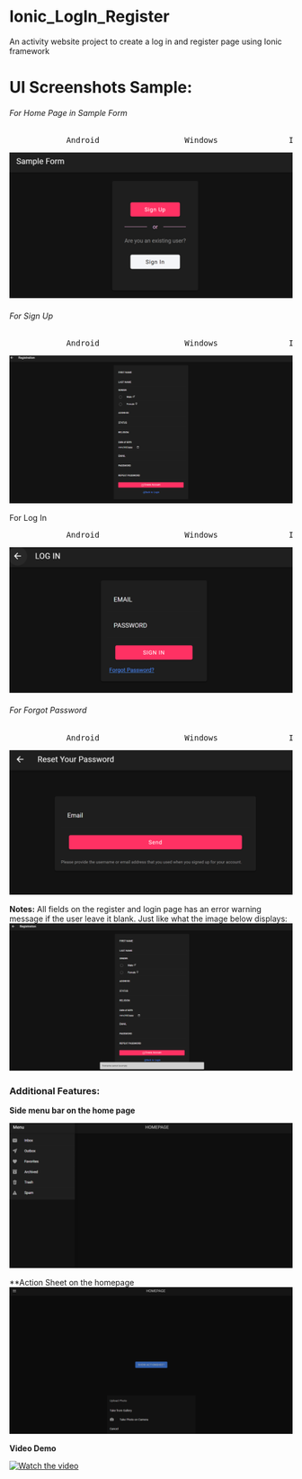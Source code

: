 # Ionic_LogIn_Register

An activity website project to create a log in and register page using Ionic framework

# UI Screenshots Sample:

###### For Home Page in Sample Form

<pre>            Android 		 		  Windows 				IOS</pre>

![1658821838994](image/README/1658821838994.png)

###### For Sign Up

<pre>            Android 		 		  Windows 				IOS</pre>

![1658821913736](image/README/1658821913736.png)

For Log In

<pre>            Android 		 		  Windows 				IOS</pre>

![1658821957012](image/README/1658821957012.png)

###### For Forgot Password

<pre>            Android 		 		  Windows 				IOS</pre>

![1658822005972](image/README/1658822005972.png)

**Notes:**
All fields on the register and login page has an error warning message if the user leave it blank. Just like what the image below displays:
![1658822655429](image/README/1658822655429.png)

### Additional Features:

**Side menu bar on the home page**

![1658830494080](image/README/1658830494080.png)

**Action Sheet on the homepage
![1658837921993](image/README/1658837921993.png)

**Video Demo**

[![Watch the video](https://github.com/Gabriel19-00477/Ionic_LogIn_Register/blob/master/image/mq1.jpg)](https://www.youtube.com/watch?v=xIzPb-uVxlc)

